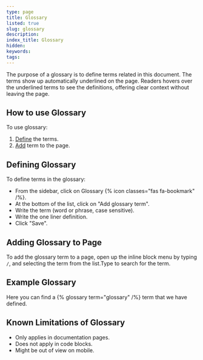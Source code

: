 ```yaml
---
type: page
title: Glossary
listed: true
slug: glossary
description: 
index_title: Glossary
hidden: 
keywords: 
tags: 
---
```


The purpose of a glossary is to define terms related in this document. The terms show up automatically underlined on the page. Readers hovers over the underlined terms to see the definitions, offering clear context without leaving the page.

## How to use Glossary

To use glossary:

1. [Define](/support-center/glossary#defining-glossary) the terms.
2. [Add](/support-center/glossary#adding-glossary-to-page) term to the page.

## Defining Glossary

To define terms in the glossary:

- From the sidebar, click on Glossary {% icon classes="fas fa-bookmark" /%}.
- At the bottom of the list, click on "Add glossary term".
- Write the term (word or phrase, case sensitive).
- Write the one liner definition.
- Click "Save".

## Adding Glossary to Page

To add the glossary term to a page, open up the inline block menu by typing `/`, and selecting the term from the list.Type to search for the term.

## Example Glossary

Here you can find a {% glossary term="glossary" /%} term that we have defined.

## Known Limitations of Glossary

- Only applies in documentation pages.
- Does not apply in code blocks.
- Might be out of view on mobile.
